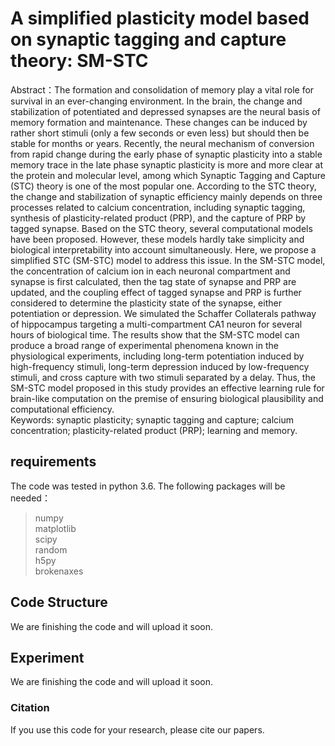# A simplified plasticity model based on synaptic tagging and capture theory: SM-STC

Abstract：The formation and consolidation of memory play a vital role for survival in an ever-changing environment. In the brain, the change and stabilization of potentiated and depressed synapses are the neural basis of memory formation and maintenance. These changes can be induced by rather short stimuli (only a few seconds or even less) but should then be stable for months or years. Recently, the neural mechanism of conversion from rapid change during the early phase of synaptic plasticity into a stable memory trace in the late phase synaptic plasticity is more and more clear at the protein and molecular level, among which Synaptic Tagging and Capture (STC) theory is one of the most popular one. According to the STC theory, the change and stabilization of synaptic efficiency mainly depends on three processes related to calcium concentration, including synaptic tagging, synthesis of plasticity-related product (PRP), and the capture of PRP by tagged synapse. Based on the STC theory, several computational models have been proposed. However, these models hardly take simplicity and biological interpretability into account simultaneously. Here, we propose a simplified STC (SM-STC) model to address this issue. In the SM-STC model, the concentration of calcium ion in each neuronal compartment and synapse is first calculated, then the tag state of synapse and PRP are updated, and the coupling effect of tagged synapse and PRP is further considered to determine the plasticity state of the synapse, either potentiation or depression. We simulated the Schaffer Collaterals pathway of hippocampus targeting a multi-compartment CA1 neuron for several hours of biological time. The results show that the SM-STC model can produce a broad range of experimental phenomena known in the physiological experiments, including long-term potentiation induced by high-frequency stimuli, long-term depression induced by low-frequency stimuli, and cross capture with two stimuli separated by a delay. Thus, the SM-STC model proposed in this study provides an effective learning rule for brain-like computation on the premise of ensuring biological plausibility and computational efficiency.  
Keywords: synaptic plasticity; synaptic tagging and capture; calcium concentration; plasticity-related product  (PRP); learning and memory.


## requirements

The code was tested in python 3.6.
The following packages will be needed：
>numpy  
>matplotlib  
>scipy  
>random  
>h5py  
>brokenaxes

## Code Structure
We are finishing the code and will upload it soon.


## Experiment

We are finishing the code and will upload it soon.

### Citation

If you use this code for your research, please cite our papers.
